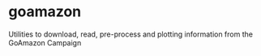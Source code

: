 # goamazon
Utilities to download, read, pre-process and plotting information from the GoAmazon Campaign

